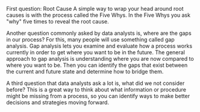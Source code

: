First question: Root Cause
A simple way to wrap your head around root causes is with the process called the Five Whys.
In the Five Whys you ask "why" five times to reveal the root cause.

Another question commonly asked by data analysts is, where are the gaps in our process? For this, many people will use something called gap analysis.
Gap analysis lets you examine and evaluate how a process works currently in order to get where you want to be in the future.
The general approach to gap analysis is understanding where you are now compared to where you want to be.
Then you can identify the gaps that exist between the current and future state and determine how to bridge them.

A third question that data analysts ask a lot is, what did we not consider before? This is a great way to think about what information or procedure might be missing from a process, so you can identify ways to make better decisions and strategies moving forward.